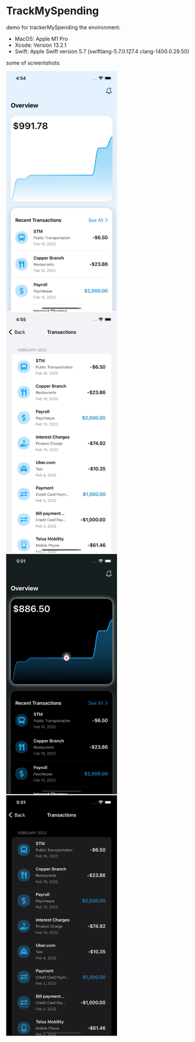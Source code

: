 
# TrackMySpending
demo for trackerMySpending
the environment:
 - MacOS: Apple M1 Pro
 - Xcode: Version 13.2.1
 - Swift: Apple Swift version 5.7 (swiftlang-5.7.0.127.4 clang-1400.0.29.50)

 some of screentshots:

 <div>
  <img src="https://github.com/Until-You-Possible/TrackMySpending/blob/master/screenshots/Simulator%20Screen%20Shot%20-%20iPhone%2013%20Pro%20-%202022-10-23%20at%2016.54.40.png" width = "300" alt="screenshot" />
  <img src="https://github.com/Until-You-Possible/TrackMySpending/blob/master/screenshots/Simulator%20Screen%20Shot%20-%20iPhone%2013%20Pro%20-%202022-10-23%20at%2016.55.01.png" width = "300" alt="screenshot" />
  
 </div>
 
  <div>
  <img src="https://github.com/Until-You-Possible/TrackMySpending/blob/master/screenshots/Simulator%20Screen%20Shot%20-%20iPhone%2013%20Pro%20-%202022-10-23%20at%2017.01.20.png" width = "300" alt="screenshot" />
  <img src="https://github.com/Until-You-Possible/TrackMySpending/blob/master/screenshots/Simulator%20Screen%20Shot%20-%20iPhone%2013%20Pro%20-%202022-10-23%20at%2017.01.30.png" width = "300" alt="screenshot" />
  
 </div>
 
